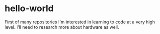 # hello-world
First of many repositories
I'm interested in learning to code at a very high level. I'll need to research more about hardware as well.
